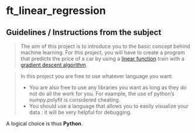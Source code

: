 # ft_linear_regression

## Guidelines / Instructions from the subject

> The aim of this project is to introduce you to the basic concept behind machine learning.
> For this project, you will have to create a program that predicts the price of a car by using a [linear function](https://en.wikipedia.org/wiki/Linear_function) train with a [gradient descent algorithm](https://en.wikipedia.org/wiki/Gradient_descent).

> In this project you are free to use whatever language you want.
>
> - You are also free to use any libraries you want as long as they do not do all the work for you. For example, the use of python’s numpy.polyfit is considered cheating.
> - You should use a language that allows you to easily visualize your data : it will be very helpful for debugging.

A logical choice is thus **Python**.
